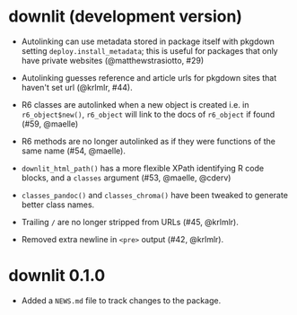 # downlit (development version)

* Autolinking can use metadata stored in package itself with pkgdown setting
  `deploy.install_metadata`; this is useful for packages that only have 
  private websites (@matthewstrasiotto, #29)

* Autolinking guesses reference and article urls for pkgdown sites that haven't
  set url (@krlmlr, #44).

* R6 classes are autolinked when a new object is created i.e. in 
  `r6_object$new()`, `r6_object` will link to the docs of `r6_object` if found
  (#59, @maelle)

* R6 methods are no longer autolinked as if they were functions of the same name (#54, @maelle).

* `downlit_html_path()` has a more flexible XPath identifying R code blocks, and 
a `classes` argument (#53, @maelle, @cderv)

* `classes_pandoc()` and `classes_chroma()` have been tweaked to generate
  better class names.

* Trailing `/` are no longer stripped from URLs (#45, @krlmlr).

* Removed extra newline in `<pre>` output (#42, @krlmlr).

# downlit 0.1.0

* Added a `NEWS.md` file to track changes to the package.
